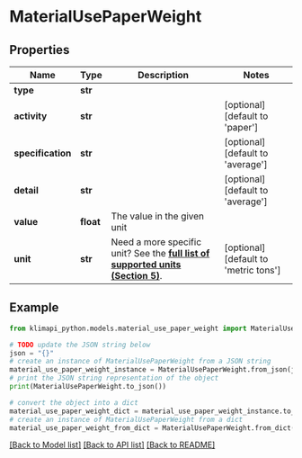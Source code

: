 # MaterialUsePaperWeight


## Properties

Name | Type | Description | Notes
------------ | ------------- | ------------- | -------------
**type** | **str** |  | 
**activity** | **str** |  | [optional] [default to 'paper']
**specification** | **str** |  | [optional] [default to 'average']
**detail** | **str** |  | [optional] [default to 'average']
**value** | **float** | The value in the given unit | 
**unit** | **str** | Need a more specific unit? See the **[full list of supported units (Section 5)](https://convert.js.org/types/_unitsbymeasureraw)**. | [optional] [default to 'metric tons']

## Example

```python
from klimapi_python.models.material_use_paper_weight import MaterialUsePaperWeight

# TODO update the JSON string below
json = "{}"
# create an instance of MaterialUsePaperWeight from a JSON string
material_use_paper_weight_instance = MaterialUsePaperWeight.from_json(json)
# print the JSON string representation of the object
print(MaterialUsePaperWeight.to_json())

# convert the object into a dict
material_use_paper_weight_dict = material_use_paper_weight_instance.to_dict()
# create an instance of MaterialUsePaperWeight from a dict
material_use_paper_weight_from_dict = MaterialUsePaperWeight.from_dict(material_use_paper_weight_dict)
```
[[Back to Model list]](../README.md#documentation-for-models) [[Back to API list]](../README.md#documentation-for-api-endpoints) [[Back to README]](../README.md)


